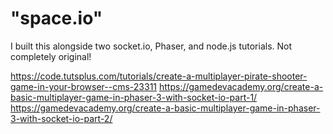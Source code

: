 # "space.io"

I built this alongside two socket.io, Phaser, and node.js tutorials. Not completely original!

https://code.tutsplus.com/tutorials/create-a-multiplayer-pirate-shooter-game-in-your-browser--cms-23311
https://gamedevacademy.org/create-a-basic-multiplayer-game-in-phaser-3-with-socket-io-part-1/
https://gamedevacademy.org/create-a-basic-multiplayer-game-in-phaser-3-with-socket-io-part-2/
